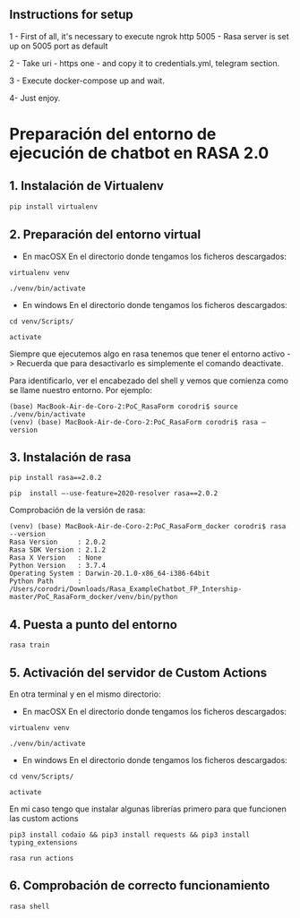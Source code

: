 ## Instructions for setup

1 - First of all, it's necessary to execute ngrok http 5005 - Rasa server is set up on 5005 port as default

2 - Take uri - https one - and copy it to credentials.yml, telegram section. 

3 - Execute docker-compose up and wait. 

4- Just enjoy. 


# Preparación del entorno de ejecución de chatbot en RASA 2.0

## 1. Instalación de Virtualenv

```sh
pip install virtualenv
```

## 2.  Preparación del entorno virtual 

- En macOSX
En el directorio donde tengamos los ficheros descargados:

```virtualenv venv```

```./venv/bin/activate``` 

- En windows
En el directorio donde tengamos los ficheros descargados:

```cd venv/Scripts/```

```activate```

Siempre que ejecutemos algo en rasa tenemos que tener el entorno activo -> Recuerda que para desactivarlo es simplemente el comando deactivate.

Para identificarlo, ver el encabezado del shell y vemos que comienza como se llame nuestro entorno. Por ejemplo:
```
(base) MacBook-Air-de-Coro-2:PoC_RasaForm corodri$ source ./venv/bin/activate
(venv) (base) MacBook-Air-de-Coro-2:PoC_RasaForm corodri$ rasa —version
```

## 3. Instalación de rasa
```pip install rasa==2.0.2```

```pip  install —-use-feature=2020-resolver rasa==2.0.2```

Comprobación de la versión de rasa:
```rasa —-version
(venv) (base) MacBook-Air-de-Coro-2:PoC_RasaForm_docker corodri$ rasa --version
Rasa Version     : 2.0.2
Rasa SDK Version : 2.1.2
Rasa X Version   : None
Python Version   : 3.7.4
Operating System : Darwin-20.1.0-x86_64-i386-64bit
Python Path      : /Users/corodri/Downloads/Rasa_ExampleChatbot_FP_Intership-master/PoC_RasaForm_docker/venv/bin/python
```

## 4. Puesta a punto del entorno

```rasa train```


## 5. Activación del servidor de Custom Actions

En otra terminal y en el mismo directorio:

- En macOSX
En el directorio donde tengamos los ficheros descargados:

```virtualenv venv```

```./venv/bin/activate``` 

- En windows
En el directorio donde tengamos los ficheros descargados:

```cd venv/Scripts/```

```activate```


En mi caso tengo que instalar algunas librerías primero para que funcionen las custom actions

```pip3 install codaio && pip3 install requests && pip3 install typing_extensions``` 

```rasa run actions```

## 6. Comprobación de correcto funcionamiento
 ```rasa shell```
